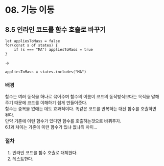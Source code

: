 # 08. 기능 이동
## 8.5 인라인 코드를 함수 호출로 바꾸기
```JS
let appliesToMass = false
for(const s of states) {
	if (s === "MA") appliesToMass = true
}
```
->
```JS
appliesToMass = states.includes("MA")
```

### 배경
함수는 여러 동작을 하나로 묶어주며 함수의 이름이 코드의 동작방식보다는 목적을 말해주기 때문에 코드를 이해하기 쉽게 만들어준다.  
함수는 중복을 없애는 데도 효과적이다. 똑같은 코드를 반복하는 대신 함수를 호출하면 된다.  
만약 기존에 이런 함수가 있다면 함수를 호출하는것으로 바꿔주자.  
6.1과 차이는 기존에 이런 함수가 있냐 없냐의 차이...

### 절차
1. 인라인 코드를 함수 호출로 대체한다.
2. 테스트한다.





























